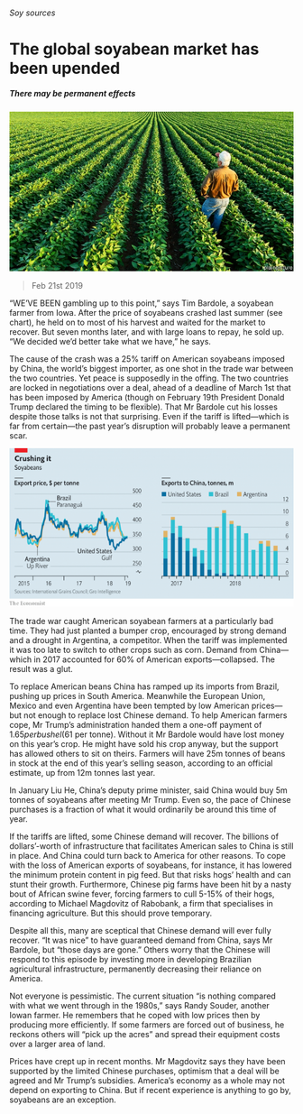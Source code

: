 ###### Soy sources

# The global soyabean market has been upended 

##### There may be permanent effects 

![image](images/20190223_FNP003_0.jpg) 

> Feb 21st 2019 

“WE’VE BEEN gambling up to this point,” says Tim Bardole, a soyabean farmer from Iowa. After the price of soyabeans crashed last summer (see chart), he held on to most of his harvest and waited for the market to recover. But seven months later, and with large loans to repay, he sold up. “We decided we’d better take what we have,” he says. 

The cause of the crash was a 25% tariff on American soyabeans imposed by China, the world’s biggest importer, as one shot in the trade war between the two countries. Yet peace is supposedly in the offing. The two countries are locked in negotiations over a deal, ahead of a deadline of March 1st that has been imposed by America (though on February 19th President Donald Trump declared the timing to be flexible). That Mr Bardole cut his losses despite those talks is not that surprising. Even if the tariff is lifted—which is far from certain—the past year’s disruption will probably leave a permanent scar. 

![image](images/20190223_FNC410.png) 

The trade war caught American soyabean farmers at a particularly bad time. They had just planted a bumper crop, encouraged by strong demand and a drought in Argentina, a competitor. When the tariff was implemented it was too late to switch to other crops such as corn. Demand from China—which in 2017 accounted for 60% of American exports—collapsed. The result was a glut. 

To replace American beans China has ramped up its imports from Brazil, pushing up prices in South America. Meanwhile the European Union, Mexico and even Argentina have been tempted by low American prices—but not enough to replace lost Chinese demand. To help American farmers cope, Mr Trump’s administration handed them a one-off payment of $1.65 per bushel ($61 per tonne). Without it Mr Bardole would have lost money on this year’s crop. He might have sold his crop anyway, but the support has allowed others to sit on theirs. Farmers will have 25m tonnes of beans in stock at the end of this year’s selling season, according to an official estimate, up from 12m tonnes last year. 

In January Liu He, China’s deputy prime minister, said China would buy 5m tonnes of soyabeans after meeting Mr Trump. Even so, the pace of Chinese purchases is a fraction of what it would ordinarily be around this time of year. 

If the tariffs are lifted, some Chinese demand will recover. The billions of dollars’-worth of infrastructure that facilitates American sales to China is still in place. And China could turn back to America for other reasons. To cope with the loss of American exports of soyabeans, for instance, it has lowered the minimum protein content in pig feed. But that risks hogs’ health and can stunt their growth. Furthermore, Chinese pig farms have been hit by a nasty bout of African swine fever, forcing farmers to cull 5-15% of their hogs, according to Michael Magdovitz of Rabobank, a firm that specialises in financing agriculture. But this should prove temporary. 

Despite all this, many are sceptical that Chinese demand will ever fully recover. “It was nice” to have guaranteed demand from China, says Mr Bardole, but “those days are gone.” Others worry that the Chinese will respond to this episode by investing more in developing Brazilian agricultural infrastructure, permanently decreasing their reliance on America. 

Not everyone is pessimistic. The current situation “is nothing compared with what we went through in the 1980s,” says Randy Souder, another Iowan farmer. He remembers that he coped with low prices then by producing more efficiently. If some farmers are forced out of business, he reckons others will “pick up the acres” and spread their equipment costs over a larger area of land. 

Prices have crept up in recent months. Mr Magdovitz says they have been supported by the limited Chinese purchases, optimism that a deal will be agreed and Mr Trump’s subsidies. America’s economy as a whole may not depend on exporting to China. But if recent experience is anything to go by, soyabeans are an exception. 

  

